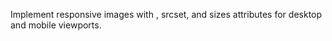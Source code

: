 Implement responsive images with <picture>, srcset, and sizes attributes for desktop and mobile viewports.
